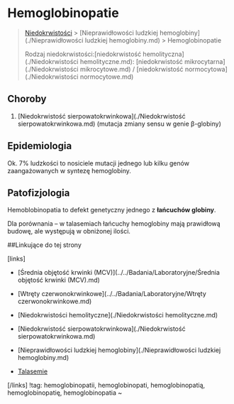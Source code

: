 # Hemoglobinopatie

> [Niedokrwistości](./Niedokrwistości.md) > [Nieprawidłowości ludzkiej hemoglobiny](./Nieprawidłowości ludzkiej hemoglobiny.md) > Hemoglobinopatie
>
> Rodzaj niedokrwistości:[niedokrwistość hemolityczna](./Niedokrwistości hemolityczne.md): [niedokrwistość mikrocytarna](./Niedokrwistości mikrocytowe.md) / [niedokrwistość normocytowa](./Niedokrwistości normocytowe.md) 



## Choroby

1. [Niedokrwistość sierpowatokrwinkowa](./Niedokrwistość sierpowatokrwinkowa.md) (mutacja zmiany sensu w genie β-globiny)



## Epidemiologia

Ok. 7% ludzkości to nosiciele mutacji jednego lub kilku genów zaangażowanych w syntezę hemoglobiny.



## Patofizjologia

Hemoblobinopatia to defekt genetyczny jednego z **łańcuchów globiny**.

Dla porównania – w talasemiach łańcuchy hemoglobiny mają prawidłową budowę, ale występują w obniżonej ilości.



##Linkujące do tej strony

[links]

- [Średnia objętość krwinki (MCV)](../../Badania/Laboratoryjne/Średnia objętość krwinki (MCV).md)

- [Wtręty czerwonokrwinkowe](../../Badania/Laboratoryjne/Wtręty czerwonokrwinkowe.md)

- [Niedokrwistości hemolityczne](./Niedokrwistości hemolityczne.md)

- [Niedokrwistość sierpowatokrwinkowa](./Niedokrwistość sierpowatokrwinkowa.md)

- [Nieprawidłowości ludzkiej hemoglobiny](./Nieprawidłowości ludzkiej hemoglobiny.md)

- [Talasemie](./Talasemie.md)


[/links]
!tag: hemoglobinopatii, hemoglobinopati, hemoglobinopatią, hemoglobinopatię, hemoglobinopatia
~











